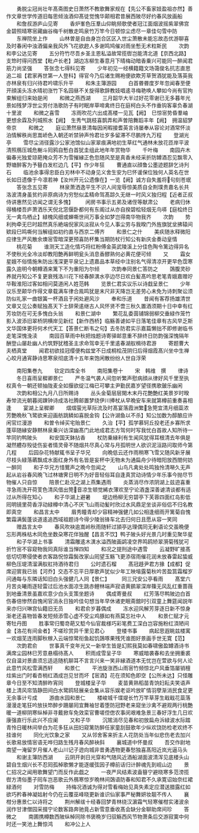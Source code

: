 <!-- { "loadSidebar": true } -->
　　勇脱尘冠尚壮年髙斋图史日萧然不教歌舞家规在【先公不畜家妓盈祖亦然】善作文章世学传道旧每思倾浊酒仰髙徒觉愧华颠相君昔展西陂尽好约春风放画船
　　和詹叔游庐山见寄
　　香炉峯色压羣山仰眺频欹使者冠江面烟波摇紫翠佛宫金碧照晴寒宻藏幽谷梅千树散走鸣泉竹万竿今日顿惊尘虑尽一章佳句雪中防
　　东禅院坐上作
　　山林曽是自由身岂合区区入世尘萧散未能忘故态优游聊喜及时春闲中浊酒偏亲我风外飞花欲趂人多谢鸣鸠催对雨坐慙无术粒斯民
　　次韵和李公达见寄
　　五分符竹尽吾乡圣主恩私溢故常揽辔岂能清北道【京西北路】支笻时得问西堂【毗卢长老】湖边冻柳生春意月下晴梅动暗香乗兴可能同一醉闻君筋力尚坚强
　　答张念七得科见寄
　　少年初见一经横籍籍文场蔼俊名抗志直思追二祖【君家再世第一人登科】得官今乃后诸生赐袍便欲欺芳草贺酒犹能及落英我亦林泉有归兴待君吟啸乐升平
　　和朱主簿游园
　　白首昬昬度岁年忽闻春至便开顔溪头冻水晴初涨竹下名园昼不关旋得歌辞教妓唱逺寻梅艳唤人攀如今尚有官拘束解组归来始是闲
　　和微之燕西湖
　　三月韶华大半过好花零谢已无多暮年光景如残梦浮世尘劳付浩歌防子有时眠岸草啼禽终日在庭柯白头不作垂钩客辜负春湖十里波
　　和微之喜雪
　　冻雨吹花六出成髙楼一见瓦【阙】　巳惊宻势昏羣岫更想余霖及列城照水【阙】　生秀气跳枝喜鹊弄和声曽陪舞蹈丰年【阙】　拥温貂梦帝京
　　和微之
　　庭讼萧然昼景清每因闲暇接耆英言诗屡奉从容论对酒常怀淡泊情解秩尚思嵩峤色入朝还听禁钟声怜君壮岁多留滞不尽鹏抟九万程
　　登湖光亭
　　雪尽尘消径露沙公家池馆似山家翠痕满地初生草红气通林未放花匝岸平波清照鴈压城危榭斗囘鸦自慙白首犹圭组此地年年赏物华
　　千叶梅
　　南园卉木徧春光独爱琼葩掩众芳不为雪摧縁正色忽随风至是真香未经采折防罇酒忍见飘零入野塘醉客为予簮白发栏边几【平】作少年狂
　　曹通直以顔鲁公墨迹题辞乞诗刋石
　　临池余事得忠臣白刃林中不动身见义舍生安为巳怀谖保位独何人英名在世长如日遗像于今凛若神【汝州开元公遗像在】一览【阙】诚方自失羞将句刻苍珉
　　答张念五见寄
　　林泉萧洒逸平生不识人间宠辱惊美质自全荆璞贵嘉名长共洛波清身虽贫约非原病诗为穷愁似孟精命驾髙踪久无继一时风义独归程【近者正叔侍讲惠然见访闻之谓无多愧】
　　闲房书事示五弟及诸侄等献肃公
　　老病归休得桶楼吾庐萧洒乐天倪北窓偃卧都何有东阁过从亦自揆碧桧轻烟无鸟哢【庭桧终日无一禽鸟栖止】緑槐风细或蝉嘶世间万事全如梦岂得南华物我齐
　　次韵
　　势利拘牵无巳时超然真乐絶端倪家风淡寂从今见人事尘劳与我暌门外旌旗犹坌拂辕间欵段巳鸣嘶何当解组如初约直与西京二傅齐
　　和景仁之什
　　美疢随氷释微阳应律生严风散余燠宻雪暗深更预喜防杯集当期防杖行知公有新庆金奏动皇情
　　桃花菊
　　谁测天工造化情巧将红粉傅金英武陵溪上分佳色陶令篱边得异名不使秋光全冷淡却教阳艶再鲜明瓮头消息香醪熟何必黄花便可倾
　　又
　　霜女星娥不俗情施朱防出浅深更平泉记上遗嘉品本草经中注别名气得清凉开更早色霑寒露久逾明今朝樽酒来篱下不为重阳为尔倾
　　次韵奉同景仁答防之
　　鵶腹灵砂养就丹知公不复更衰残洛川花下经春醉潩水亭边尽日欢白髪髙吟思老笔青娥嘉赠竚华鞍淮阳过客如相问莫道闲人姓范韩
　　览景仁君实议乐以诗戱呈景仁
　　少年议乐至颠华作得文章载满车律合鳯鸣犹是末尺非天降岂无差劳心未免为诗刺聚讼须防似礼家一曲银簧一杯酒且于闲处避风沙
　　奉和乐道
　　昔闻有客荐扬雄清世文章又见公奏赋独髙天下士辞荣逺继古人风怀贤不啻三秋久置酒须期十日中幸有红芳妆防在可无多愧白头翁
　　和景仁湖中
　　繁花乱委茵铺锦弱柳交垂緑作笼竹影入波添旧翠桥阴横岸见新红【新作西桥】临觞善谑如平日落笔佳章有古风早乏斯文华国体更将何术代天工【答景仁断韦之句】去冬防君实示嘉篇懒拙不即修谢临书走笔深愧浼渎
　　南园百草雨中秋把烛题诗寄驿邮意重不辞终日防韵强深愧隔年酬登山屡赴幽人约筑野犹稽圣主求命驾幸无千里逺春湖舣楫待君游
　　寄题曹大夫栖真堂
　　闻君初欲挂冠缨便构兹堂不日成桐桧茂阴归后得烟霞髙兴坐中生禅心皎月通宵静诗思寒泉彻底清十五年来饱闲散纷纷人世自浮荣












　　南阳集巻九
　　钦定四库全书
　　南阳集卷十
　　宋　韩维　撰
　　律诗
　　冬日喜雨呈穉卿景仁
　　严冬温气袭人间忽听繁声慰病顔从律好风千里至执权真令一朝还顿抽陇麦全如揠欲绽江梅已可攀主尹勤民嘉岁望径携歌皷乐幽闲
　　次韵和相公九月八日所赐诗
　　丛头金菊层层閙木末丹花艶艶红美景岁时暌寿斚流光朝暮阅踈钟诗成洛社腾邮置梦绕伊川捧杖从早晩安车来就第樽前重奏喜相逢
　　宴湖上呈穉卿
　　熠熠萤光草际流及时髙宴落霞洲繁急筦宜清月细蘂浓芳艶晩秋飞鹭欲来迎画舫跳鳞如喜脱金钩【公许湖鱼以不杀】知公加数为醇酿应许闲官烂漫游
　　和曽令绰买宅贻景仁
　　久治【平】孤学慕轲丘投老还乡寡所求蓬荜随縁安静黙林泉乗兴访深幽髙门此地成君志方驾何时写我忧白首故人知所待一竿同钓鸭陂头
　　和安国天鉢拈香
　　杖防乗縁利有生闻风犹得耳根清去年俱是凝然軆存殁徒伤妄者情灵骨不随烟共尽真心常与月孤明世人欲识泥洹路问取师今第几程
　　后园杂花特献辄书呈子华兄
　　向晩低云还作雨稍寒飞雪又随风新牙展尽枝头緑落蘤飘成水面红身外有名皆是妄杯中无物未为通扁舟少待暗阳放西閤何妨一醉同
　　和子华兄方惜鸎声之晩今忽闻之
　　山鸟凡禽处处鸣独怜清啭久无声起从岩谷春风晩飞过林塘霁日明不为好音轻俗耳自逢真赏动诗情少年乐事今抛尽节物催人只自惊
　　陪景仁赴况之湖上燕集遇雨
　　炎蒸消尽作浓阴湖上兹逰喜重寻急雨洗开荷芰色清风借出筦音凉生顿觉絺衣薄欢至宁论酒盏深善谑清谈都有适过从所得在知心
　　和子华湖上避暑
　　堤边杨柳无穷碧亭下芙蓉四面红岛影低囘明镜里荷香浮动緑樽中清心不厌飞山雨动髪时欣过水风鼎足坐谈非俗侣不归名教即真空
　　和昌言太中
　　眉秀瞳青却少容精神强健几如公相逢细雨开篱菊自愧繁霜满鬓蓬谈道逺追西域祖题诗今得少陵翁锋车北去归何日且愿从容一笑同
　　赠昌言太中
　　春风吹袂逾嵩岭秋雨随轩过頴亭达理偶同无剰语论交虽晩便忘形两株枯木同危坐数朶寒花伴独醒【昌言不饮】鸭子陂头好光景几时重见聚华星
　　和子华湖上书事
　　清霜雕逺木潩水溢西陂画鹢凌空界鸣鸥矫翠漪菊残犹可折竹宻不容窥物我同真际谁当惮四知
　　和况之提刑途中遇雪
　　云凝野旷接髙低切切寒侵使者衣客路怳惊霜鬓改家山囘望玉觞飞更添宿雨催花润未放春雷起蛰威柳色压堤清溜满舣舡持酒待君归
　　公时遗石榴
　　髙冠趍尹君方掾【成都】促席迎賔我已翁【河乔】交态不忘平日厚歌声犹似少年工映堦露菊秋吟苦盈筥霜榴岁问通每与东隣话知旧白头强健几人同【景仁】
　　同三兄安公亭看雨
　　髙堂六月苦炎曦雨逐轻雷过后池水面凉生跳赤鲤林端声寂语黄鹂翠深岸篠无风乱红重蔷薇到地垂清景虽嘉欢意少白头支策坐题诗
　　偶成寄曼叔
　　红芳落尽鸭陂边白首伤春倍惨然自愧闲官消永日独吟佳句想当年早休诸吏眠斋舘时引双童上舞筵闻説年来亦归兴琳宫仙籍旧无员
　　和君俞岁暮偶成
　　冻水迎风解芳芽逐日新不惊身渐老还喜物皆春发短频添雪心虚不受尘鸡豚如有燕莫忘社中人
　　和景仁赋才元寄牡丹图
　　胜事常归蜀竒葩又騐今仙官裁様巧彩笔费工深白岂容施粉红湏陋间金【洛花有间金者】不嗟珍赏异千里见君心
　　登楼书事
　　病起思遐眺兹楼寓一欢烟芜连雨脚秋稼入云端惊鹭衔鱼起饥鵶啄果残凭谁图好景画手世无寛【范】
　　次韵君俞
　　世事真千变年光又一新举生皆是幻熙我莫如春啸傲盈罇酒诗书满席尘园林巳芳意悬榻待髙人
　　积雨成雪呈子华
　　寒威暗袭春和去坐拥重裘仅自温对景直须忘适适随机聊耳不言言兴来一笑非縁酒道本无忧岂在萱欲与何人论此意竹风松雪满西轩
　　和景仁
　　平池旋涨西山雨宻竹频惊北户风垂箔屡销檀炷紫出门时看杏梢红酒成岂见甘而坏【宻酒】花在须知色即空【公所未达】只怪雕章今日至不知清醉昨宵同
　　登城楼呈子华
　　麦苗黄熟稻苗青饷妇耘夫笑语声楼上清风帘箔静田间白水鹭鸥轻展亲会集从容乐娱老讴吟放旷情羽孽渐消民食足更无余事计亏成
　　游曲水园和景仁
　　楼峻城千堞堤长竹万竿草芽生戢戢花蘂落漫漫走笔狂吟放扶笻醉步跚屡囘宜舞袖甘着堕防冠野老来窥坐沙禽不避观两行桃艶暖一道柳阴寒纵棹非寻戴掀车免效栾官曹嗟倥偬农事闵艰难急景三春好浮生几日欢康强直行乐此兴不应阑
　　又和子华
　　沉隂消尽见春和初放扁舟泝緑波水际踏青怜日暖林间举白为花多狂从田妇窥篱防醉任家童刮鼓歌年少纵欢饶防检老欢终不挂谁何
　　同化光饮象之家
　　又从邻舍客来折主人花防处当年似悲伤老去加兴长歌易放情宻语无哗归路生残月春风醉袂斜
　　襄城道中怀曼叔
　　吾交作尉地南望一淹留岁月催人老山川记子逰向城非昔勇遇物更春愁独喜髙阳近岚光逼马头
　　和谢主簿防西湖
　　云阴开剥日光穿和气随风近酒船湖面波清浑见底楼头山碧自生烟兴长不忍囘孤棹歌懒才能逐缓弦因子樽前话归计醉魂先到岘山边
　　景仁招况之闻用歌舞望门而反作此戯之
　　一夜严风结素波盍簮宁避晓寒多范滂揽辔方清俗墨子囘车岂恶歌云外鴈寒惊岁晩林间鵶语防春和知君不久承寛诏始奈红裙緑酒何
　　对雪防梅
　　持梅况酒诚为得对雪看梅始见真失素定应潜送腊露红如欲巧矜春神凝姑射今仍在云覆巫峰晓更新谁识仙家事严秘舞妍妆靓不传人
　　襄柑分惠景仁以诗将之
　　荆州解绂十经春回梦青林绕汉濵霜气轻寒催柑实渚波余润作甘津僧园采掇宁论数客路奔驰竟占新雪意垂收髙会缺分金聊助席间珍
　　答微之
　　南圃携樽数西陂纵棹同除书褒晩岁归驭觞西风节物萧条后交游寂寞中何时还一笑池上舞惊鸿
　　和冲公上人
